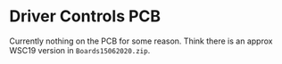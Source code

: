 # Driver Controls PCB
Currently nothing on the PCB for some reason. Think there is an approx WSC19 version in `Boards15062020.zip`.